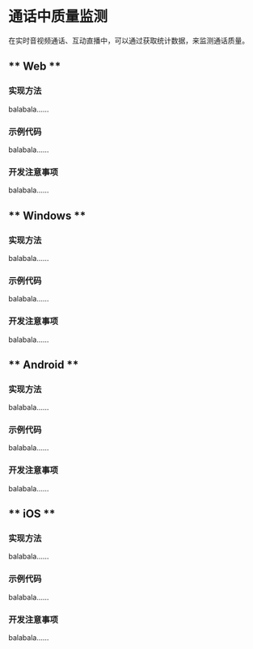 # 通话中质量监测

在实时音视频通话、互动直播中，可以通过获取统计数据，来监测通话质量。

<!-- tabs:start -->

## ** Web **

### 实现方法

balabala……    

### 示例代码

balabala……    

### 开发注意事项

balabala……  

## ** Windows **

### 实现方法

balabala……    

### 示例代码

balabala……    

### 开发注意事项

balabala……  

## ** Android **

### 实现方法

balabala……    

### 示例代码

balabala……    

### 开发注意事项

balabala……  

## ** iOS ** 

### 实现方法

balabala……    

### 示例代码

balabala……    

### 开发注意事项

balabala……  

<!-- tabs:end -->
